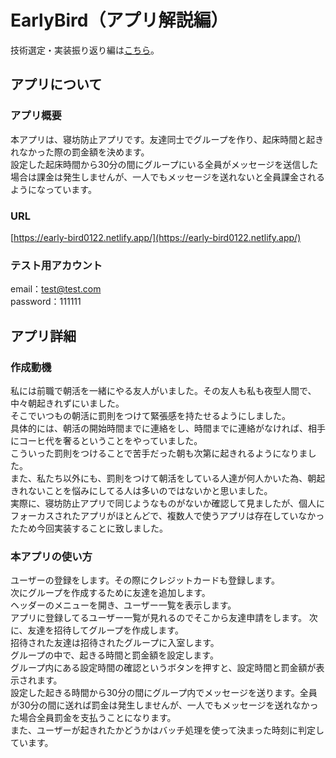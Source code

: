 # EarlyBird（アプリ解説編）

技術選定・実装振り返り編は[こちら](https://github.com/kazuki0122/api)。

## アプリについて

### アプリ概要

本アプリは、寝坊防止アプリです。友達同士でグループを作り、起床時間と起きれなかった際の罰金額を決めます。  
設定した起床時間から30分の間にグループにいる全員がメッセージを送信した場合は課金は発生しませんが、一人でもメッセージを送れないと全員課金されるようになっています。  

### URL

[https://early-bird0122.netlify.app/](https://early-bird0122.netlify.app/)

### テスト用アカウント

email：test@test.com  
password：111111

## アプリ詳細

### 作成動機

私には前職で朝活を一緒にやる友人がいました。その友人も私も夜型人間で、中々朝起きれずにいました。  
そこでいつもの朝活に罰則をつけて緊張感を持たせるようにしました。  
具体的には、朝活の開始時間までに連絡をし、時間までに連絡がなければ、相手にコーヒ代を奢るということをやっていました。  
こういった罰則をつけることで苦手だった朝も次第に起きれるようになりました。  
また、私たち以外にも、罰則をつけて朝活をしている人達が何人かいた為、朝起きれないことを悩みにしてる人は多いのではないかと思いました。  
実際に、寝坊防止アプリで同じようなものがないか確認して見ましたが、個人にフォーカスされたアプリがほとんどで、複数人で使うアプリは存在していなかったため今回実装することに致しました。  


### 本アプリの使い方

ユーザーの登録をします。その際にクレジットカードも登録します。  
次にグループを作成するために友達を追加します。  
ヘッダーのメニューを開き、ユーザー一覧を表示します。  
アプリに登録してるユーザー一覧が見れるのでそこから友達申請をします。
次に、友達を招待してグループを作成します。  
招待された友達は招待されたグループに入室します。  
グループの中で、起きる時間と罰金額を設定します。  
グループ内にある設定時間の確認というボタンを押すと、設定時間と罰金額が表示されます。  
設定した起きる時間から30分の間にグループ内でメッセージを送ります。全員が30分の間に送れば罰金は発生しませんが、一人でもメッセージを送れなかった場合全員罰金を支払うことになります。  
また、ユーザーが起きれたかどうかはバッチ処理を使って決まった時刻に判定しています。
